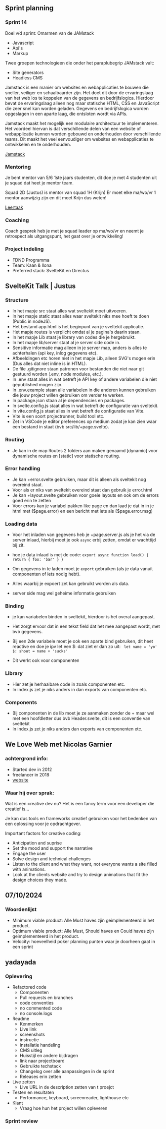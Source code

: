 ## Sprint planning
### Sprint 14

Doel v/d sprint: Omarmen van de JAMstack
- Javascript
- Api's
- Markup

Twee groepen technologieen die onder het paraplubegrip JAMstack valt:
- Site generators
- Headless CMS

Jamstack is een manier om websites en webapplicaties te bouwen die sneller, veiliger en schaalbaarder zijn.
Het doet dit door de ervaringslaag van het web los te koppelen van de gegevens en bedrijfslogica.
Hierdoor bevat de ervaringslaag alleen nog maar statische HTML, CSS en JavaScript die zeer snel kan worden geladen.
Gegevens en bedrijfslogica worden opgeslagen in een aparte laag, die ontsloten wordt via APIs.

Jamstack maakt het mogelijk een modulaire architectuur te implementeren.
Het voordeel hiervan is dat verschillende delen van een website of webapplicatie kunnen worden gebouwd en onderhouden door verschillende teams.
Dit maakt het veel eenvoudiger om websites en webapplicaties te ontwikkelen en te onderhouden.

[Jamstack](jamstack.org)

### Mentoring

Je bent mentor van 5/6 1ste jaars studenten, dit doe je met 4 studenten uit je squad dat heet je mentor team.

Squad 2D (Justus) is mentor van squad 1H (Krijn)
Er moet elke ma/wo/vr 1 mentor aanwijzig zijn en dit moet Krijn dus weten!

[Leertaak](github.com/fdnd-task/mentor)

### Coaching

Coach gesprek heb je met je squad leader op ma/wo/vr en neemt je retrospect als uitgangspunt, het gaat over je ontwikkeling!

### Project indeling
- FDND Programma
- Team: Kaan & Ilona
- Preferred stack: SvelteKit en Directus 

## SvelteKit Talk | Justus
### Structure
- In het mapje src staat alles wat sveltekit moet uitvoeren.
- In het mapje static staat alles waar sveltekit niks mee hoeft te doen (Public in nodeJS).
- Het bestand app.html is het beginpunt van je sveltekit applicatie.
- Het mapje routes is verplicht omdat al je pagina's daarin staan.
- In het mapje Lib staat je library van codes die je hergebruikt.
- In het mapje lib/server staat al je server side code in.
- Sensitive informatie mag alleen in je server map, anders is alles te achterhalen  (api key, inlog gegevens etc).
- Afbeeldingen etc horen niet in het mapje Lib, alleen SVG's mogen erin (Dus alles dat niet inline is in HTML).
- De file .gitignore staan patronen voor bestanden die niet naar git gestuurd worden (.env, node modules, etc.).
- In .env staat alles in wat betreft je API key of andere variabelen die niet gepublished mogen zijn.
- In .env.example staan alle variabelen in die anderen kunnen gebruiken die jouw project willen gebruiken om verder te werken.
- In package.json staan al je dependencies en packages.
- In svelte.config.js staat alles in wat betreft de configuratie van sveltekit.
- In vite.config.js staat alles in wat betreft de configuratie van Vite.
- Vite is een soort projectrunner, build tool etc.
- Zet in VSCode je editor preferences op medium zodat je kan zien waar een bestand in staat (bvb src/lib/+page.svelte).

### Routing
- Je kan in de map Routes 2 folders aan maken genaamd [dynamic] voor dynamische routes en [static] voor statische routing.

### Error handling
- Je kan +error.svelte gebruiken, maar dit is alleen als sveltekit nog overeind staat.
- Voor als er niks van sveltekit overeind staat dan gebruik je error.html
- Je kan +layout.svelte gebruiken voor goeie layouts en ook om de errors goed erin te zetten
- Voor errors kan je variabel pakken like page en dan laad je dat in in je html met ($page.error) en een bericht met iets als {$page.error.msg)

### Loading data
- Voor het inladen van gegevens heb je +page.server.js als je het via de server inlaad, hierbij moet je ook `async` erbij zetten, omdat er wachttijd bij zit.
- hoe je data inlaad is met de code:
  `export async function load() {
    return {
      foo: 'bar'
    }
  }`
  
- Om gegevens in te laden moet je `export` gebruiken (als je data vanuit componenten of iets nodig hebt).
- Alles waarbij je expoert zet kan gebruikt worden als data.
- server side mag wel geheime informatie gebruiken

### Binding
- je kan variabelen binden in sveltekit, hierdoor is het overal aangepast.
- Het zorgt ervoor dat in een tekst field dat het mee aangepast wordt, met bvb gegevens.
- Bij een 2de variabele moet je ook een aparte bind gebruiken, dit heet reactive en doe je ipv let een $: dat ziet er dan zo uit:
  ` let name = 'yo'
    $: shout = name + 'sucks'`

- Dit werkt ook voor componenten

### Library
- Hier zet je herhaalbare code in zoals componenten etc.
- In index.js zet je niks anders in dan exports van componenten etc.

### Components
- Bij componenten in de lib moet je ze aanmaken zonder de + maar wel met een hoofdletter dus bvb Header.svelte, dit is een conventie van sveltekit
- In index.js zet je niks anders dan exports van componenten etc.

## We Love Web met Nicolas Garnier
### achtergrond info:
- Started dev in 2012
- freelancer in 2018
- [website](https://nico.computer/)

### Waar hij over sprak:
Wat is een creative dev nu? Het is een fancy term voor een developer die creatief is...

Je kan dus tools en frameworks creatief gebruiken voor het bedenken van een oplossing voor je opdrachtgever.

Important factors for creative coding:
- Anticipation and suprise
- Set the mood and support the narrative
- Engage the user
- Solve design and technical challenges
- Listen to the client and what they want, not everyone wants a site filled with animations.
- Look at the clients website and try to design animations that fit the design choices they made.

## 07/10/2024
### Woordenlijst
- Minimum viable product: Alle Must haves zjin geimplementeerd in het product.
- Optimum viable product: Alle Must, Should haves en Could haves zijn geimplementeerd in het product.
- Velocity: hoeveelheid poker planning punten waar je doorheen gaat in een sprint

## yadayada

### Oplevering
- Refactored code
    - Componenten
    - Pull requests en branches
    - code conventies
    - no commented code
    - no console.logs
- Readme
    - Kenmerken
    - Live link
    - screenshots
    - instructie
    - installatie handeling
    - CMS uitleg
    - Huisstijl en andere bijdragen
    - link naar projectboard
    - Gebruikte techstack
    - Changelog over alle aanpassingen in de sprint
    - Releases erin zetten
- Live zetten
    - Live URL in de description zetten van t proejct
- Testen en resultaten
    - Performance, keyboard, screenreader, lighthouse etc
- Klant
    - Vraag hoe hun het project willen opleveren

### Sprint review

